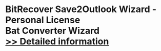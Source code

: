 # BitRecover Save2Outlook Wizard - Personal License<br />Bat Converter Wizard<br />[>> Detailed information](https://secure.shareit.com/shareit/product.html?productid=300953484&affiliateid=200057808)